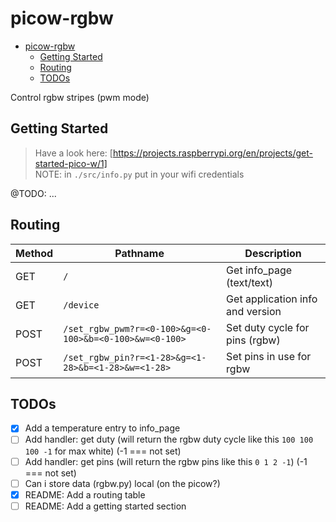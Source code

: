 # picow-rgbw

<!--toc:start-->
- [picow-rgbw](#picow-rgbw)
  - [Getting Started](#getting-started)
  - [Routing](#routing)
  - [TODOs](#todos)
<!--toc:end-->

Control rgbw stripes (pwm mode)

## Getting Started

> Have a look here: [https://projects.raspberrypi.org/en/projects/get-started-pico-w/1]  
> NOTE: in `./src/info.py` put in your wifi credentials  

@TODO: ...

## Routing

| Method | Pathname | Description |
|--------|----------|-------------|
| GET    | `/` | Get info\_page (text/text) |
| GET    | `/device` | Get application info and version |
| POST   | `/set_rgbw_pwm?r=<0-100>&g=<0-100>&b=<0-100>&w=<0-100>` | Set duty cycle for pins (rgbw) |
| POST   | `/set_rgbw_pin?r=<1-28>&g=<1-28>&b=<1-28>&w=<1-28>` | Set pins in use for rgbw |

## TODOs

- [x] Add a temperature entry to info\_page
- [ ] Add handler: get duty (will return the rgbw duty cycle like this `100 100 100 -1` for max white) (-1 === not set)
- [ ] Add handler: get pins (will return the rgbw pins like this `0 1 2 -1`) (-1 === not set)
- [ ] Can i store data (rgbw.py) local (on the picow?)
- [x] README: Add a routing table
- [ ] README: Add a getting started section

